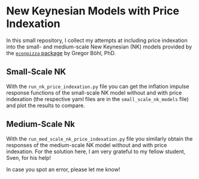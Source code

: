 # New Keynesian Models with Price Indexation
In this small repository, I collect my attempts at including price indexation into the small- and medium-scale New Keynesian (NK) models provided by the [`econpizza` package](https://github.com/gboehl/econpizza) by Gregor Böhl, PhD.

## Small-Scale NK 
With the `run_nk_price_indexation.py` file you can get the inflation impulse response functions of the small-scale NK model without and with price indexation (the respective yaml files are in the `small_scale_nk_models` file) and plot the results to compare.

## Medium-Scale Nk
With the `run_med_scale_nk_price_indexation.py` file you similarly obtain the responses of the medium-scale NK model without and with price indexation. For the solution here, I am very grateful to my fellow student, Sven, for his help!

In case you spot an error, please let me know!
